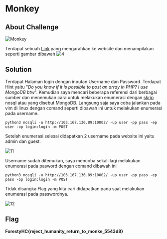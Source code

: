 # Monkey

## About Challenge

![Monkey](https://github.com/RifqiYafik/CTF_WriteUp/assets/136687984/7cbad361-0937-49e0-8bd8-009d31db7ab2)

Terdapat sebuah [Link](http://103.167.136.89:10002/) yang mengarahkan ke website dan menampilakan seperti gambar dibawah 
![4](https://github.com/RifqiYafik/CTF_WriteUp/assets/136687984/e16df8cc-50cc-481b-b3e5-217f5d281b63)


## Solution
Terdapat Halaman login dengan inputan Username dan Password. Terdapat Hint yaitu "*Do you know if it is possible to post an array in PHP? I use MongoDB btw*".
Kemudian saya mencari beberapa referensi dari berbagai sumber dan menemukan cara untuk melakukan enumerasi dengan [skrip](nosqli-user-pass-enum.py) nosql atau yang disebut MongoDB. 
Langsung saja saya coba jalankan pada vim di linux dengan comand seperti dibawah ini untuk melakukan enumerasi pada username.
```shell
python3 nosqli -u http://103.167.136.89:10002/ -up user -pp pass -ep user -op login:login -m POST
```
Setelah enumerasi selesai didapatkan 2 username pada website ini yaitu admin dan guest.

![11](https://github.com/RifqiYafik/CTF_WriteUp/assets/136687984/0854bca7-ecb5-4ba9-8544-128e4b6ba80d)


Username sudah ditemukan, saya mencoba sekali lagi melakukan enumerasi pada pasword dengan comand dibawah ini
```shell
python3 nosqli -u http://103.167.136.89:10002/ -up user -pp pass -ep pass -op login:login -m POST
```
Tidak disangka Flag yang kita cari didapatkan pada saat melakukan enumerasi pada passwordnya.

![12](https://github.com/RifqiYafik/CTF_WriteUp/assets/136687984/81673266-6a79-46b0-b8be-fca08649006d)

## Flag
**ForestyHC{reject_humanity_return_to_monke_5543d8}**
